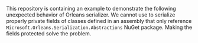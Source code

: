 This repository is containing an example to demonstrate the following unexpected behavior of Orleans serializer. 
We cannot use to serialize properly private fields of classes defined in an assembly that only reference `Microsoft.Orleans.Serialization.Abstractions` NuGet package.
Making the fields protected solve the problem.
